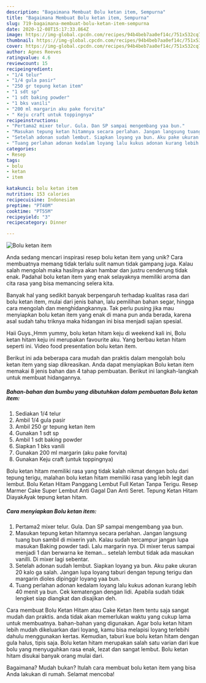 ```yaml
---
description: "Bagaimana Membuat Bolu ketan item, Sempurna"
title: "Bagaimana Membuat Bolu ketan item, Sempurna"
slug: 719-bagaimana-membuat-bolu-ketan-item-sempurna
date: 2020-12-08T15:17:33.864Z
image: https://img-global.cpcdn.com/recipes/94b4beb7aa0ef14c/751x532cq70/bolu-ketan-item-foto-resep-utama.jpg
thumbnail: https://img-global.cpcdn.com/recipes/94b4beb7aa0ef14c/751x532cq70/bolu-ketan-item-foto-resep-utama.jpg
cover: https://img-global.cpcdn.com/recipes/94b4beb7aa0ef14c/751x532cq70/bolu-ketan-item-foto-resep-utama.jpg
author: Agnes Reeves
ratingvalue: 4.6
reviewcount: 15
recipeingredient:
- "1/4 telur"
- "1/4 gula pasir"
- "250 gr tepung ketan item"
- "1 sdt sp"
- "1 sdt baking powder"
- "1 bks vanili"
- "200 ml margarin aku pake forvita"
- " Keju craft untuk toppingnya"
recipeinstructions:
- "Pertama2 mixer telur. Gula. Dan SP sampai mengembang yaa bun."
- "Masukan tepung ketan hitamnya secara perlahan. Jangan langsung tuang bun sambil di mixerin yah. Kalau sudah tercampur jangan lupa masukan Baking powder tadi. Lalu margarin nya. Di mixer terus sampai menjadi 1 dan berwarna ke iteman... setelah lembut tidak ada masukan vanilli. Di mixer lagi sebentar."
- "Setelah adonan sudah lembut. Siapkan loyang ya bun. Aku pake ukuran 20 kalo ga salah. Jangan lupa loyang taburi dengan tepung terigu dan margarin dioles dipinggir loyang yaa bun."
- "Tuang perlahan adonan kedalam loyang lalu kukus adonan kurang lebih 40 menit ya bun. Cek kematengan dengan lidi. Apabila sudah tidak lengket siap diangkat dan disajikan deh."
categories:
- Resep
tags:
- bolu
- ketan
- item

katakunci: bolu ketan item 
nutrition: 153 calories
recipecuisine: Indonesian
preptime: "PT40M"
cooktime: "PT55M"
recipeyield: "3"
recipecategory: Dinner

---
```



![Bolu ketan item](https://img-global.cpcdn.com/recipes/94b4beb7aa0ef14c/751x532cq70/bolu-ketan-item-foto-resep-utama.jpg)

Anda sedang mencari inspirasi resep bolu ketan item yang unik? Cara membuatnya memang tidak terlalu sulit namun tidak gampang juga. Kalau salah mengolah maka hasilnya akan hambar dan justru cenderung tidak enak. Padahal bolu ketan item yang enak selayaknya memiliki aroma dan cita rasa yang bisa memancing selera kita.

Banyak hal yang sedikit banyak berpengaruh terhadap kualitas rasa dari bolu ketan item, mulai dari jenis bahan, lalu pemilihan bahan segar, hingga cara mengolah dan menghidangkannya. Tak perlu pusing jika mau menyiapkan bolu ketan item yang enak di mana pun anda berada, karena asal sudah tahu triknya maka hidangan ini bisa menjadi sajian spesial.

Haii Guys.,Hmm yummy, bolu ketan hitam keju di weekend kali ini, Bolu ketan hitam keju ini merupakan favourite aku. Yang berbau ketan hitam seperti ini. Video food presentation bolu ketan item.


Berikut ini ada beberapa cara mudah dan praktis dalam mengolah bolu ketan item yang siap dikreasikan. Anda dapat menyiapkan Bolu ketan item memakai 8 jenis bahan dan 4 tahap pembuatan. Berikut ini langkah-langkah untuk membuat hidangannya.

<!--inarticleads1-->

##### Bahan-bahan dan bumbu yang dibutuhkan dalam pembuatan Bolu ketan item:

1. Sediakan 1/4 telur
1. Ambil 1/4 gula pasir
1. Ambil 250 gr tepung ketan item
1. Gunakan 1 sdt sp
1. Ambil 1 sdt baking powder
1. Siapkan 1 bks vanili
1. Gunakan 200 ml margarin (aku pake forvita)
1. Gunakan  Keju craft (untuk toppingnya)


Bolu ketan hitam memiliki rasa yang tidak kalah nikmat dengan bolu dari tepung terigu, malahan bolu ketan hitam memiliki rasa yang lebih legit dan lembut. Bolu Ketan Hitam Panggang Lembut Full Ketan Tanpa Terigu. Resep Marmer Cake Super Lembut Anti Gagal Dan Anti Seret. Tepung Ketan Hitam DiayakAyak tepung ketan hitam. 

<!--inarticleads2-->

##### Cara menyiapkan Bolu ketan item:

1. Pertama2 mixer telur. Gula. Dan SP sampai mengembang yaa bun.
1. Masukan tepung ketan hitamnya secara perlahan. Jangan langsung tuang bun sambil di mixerin yah. Kalau sudah tercampur jangan lupa masukan Baking powder tadi. Lalu margarin nya. Di mixer terus sampai menjadi 1 dan berwarna ke iteman... setelah lembut tidak ada masukan vanilli. Di mixer lagi sebentar.
1. Setelah adonan sudah lembut. Siapkan loyang ya bun. Aku pake ukuran 20 kalo ga salah. Jangan lupa loyang taburi dengan tepung terigu dan margarin dioles dipinggir loyang yaa bun.
1. Tuang perlahan adonan kedalam loyang lalu kukus adonan kurang lebih 40 menit ya bun. Cek kematengan dengan lidi. Apabila sudah tidak lengket siap diangkat dan disajikan deh.


Cara membuat Bolu Ketan Hitam atau Cake Ketan Item tentu saja sangat mudah dan praktis. anda tidak akan memerlukan waktu yang cukup lama untuk membuatnya. bahan-bahan yang digunakan. Agar bolu ketan hitam lebih mudah dikeluarkan dari loyang, kamu bisa melapisi loyang terlebihi dahulu menggunakan kertas. Kemudian, taburi kue bolu ketan hitam dengan gula halus, tipis saja. Bolu ketan hitam merupakan salah satu varian dari kue bolu yang menyuguhkan rasa enak, lezat dan sangat lembut. Bolu ketan hitam disukai banyak orang mulai dari. 

Bagaimana? Mudah bukan? Itulah cara membuat bolu ketan item yang bisa Anda lakukan di rumah. Selamat mencoba!
